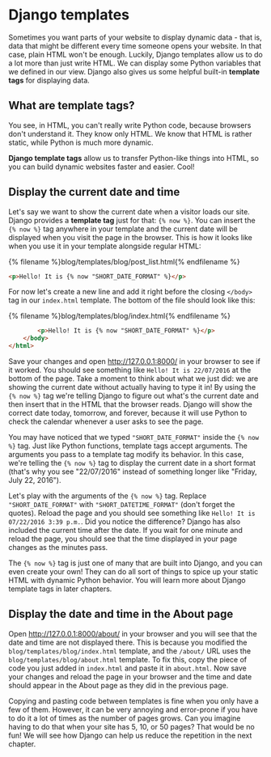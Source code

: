 # Django templates

Sometimes you want parts of your website to display dynamic data - that is, data that might be different every time someone opens your website. In that case, plain HTML won't be enough. Luckily, Django templates allow us to do a lot more than just write HTML. We can display some Python variables that we defined in our view. Django also gives us some helpful built-in __template tags__ for displaying data.

## What are template tags?

You see, in HTML, you can't really write Python code, because browsers don't understand it. They know only HTML. We know that HTML is rather static, while Python is much more dynamic.

__Django template tags__ allow us to transfer Python-like things into HTML, so you can build dynamic websites faster and easier. Cool!

## Display the current date and time

Let's say we want to show the current date when a visitor loads our site. Django provides a __template tag__ just for that: `{% now %}`. You can insert the `{% now %}` tag anywhere in your template and the current date will be displayed when you visit the page in the browser. This is how it looks like when you use it in your template alongside regular HTML:

{% filename %}blog/templates/blog/post_list.html{% endfilename %}
```html
<p>Hello! It is {% now "SHORT_DATE_FORMAT" %}</p>
```

For now let's create a new line and add it right before the closing `</body>` tag in our `index.html` template. The bottom of the file should look like this:

{% filename %}blog/templates/blog/index.html{% endfilename %}
```html
        <p>Hello! It is {% now "SHORT_DATE_FORMAT" %}</p>
    </body>
</html>
```

Save your changes and open http://127.0.0.1:8000/ in your browser to see if it worked. You should see something like `Hello! It is 22/07/2016` at the bottom of the page. Take a moment to think about what we just did: we are showing the current date without actually having to type it in! By using the `{% now %}` tag we're telling Django to figure out what's the current date and then insert that in the HTML that the browser reads. Django will show the correct date today, tomorrow, and forever, because it will use Python to check the calendar whenever a user asks to see the page.

You may have noticed that we typed `"SHORT_DATE_FORMAT"` inside the `{% now %}` tag. Just like Python functions, template tags accept arguments. The arguments you pass to a template tag modify its behavior. In this case, we're telling the `{% now %}` tag to display the current date in a short format (that's why you see "22/07/2016" instead of something longer like "Friday, July 22, 2016").

Let's play with the arguments of the `{% now %}` tag. Replace `"SHORT_DATE_FORMAT"` with `"SHORT_DATETIME_FORMAT"` (don't forget the quotes). Reload the page and you should see something like `Hello! It is 07/22/2016 3:39 p.m.`. Did you notice the difference? Django has also included the current time after the date. If you wait for one minute and reload the page, you should see that the time displayed in your page changes as the minutes pass.

The `{% now %}` tag is just one of many that are built into Django, and you can even create your own! They can do all sort of things to spice up your static HTML with dynamic Python behavior. You will learn more about Django template tags in later chapters.

## Display the date and time in the About page

Open http://127.0.0.1:8000/about/ in your browser and you will see that the date and time are not displayed there. This is because you modified the `blog/templates/blog/index.html` template, and the `/about/` URL uses the `blog/templates/blog/about.html` template. To fix this, copy the piece of code you just added in `index.html` and paste it in `about.html`. Now save your changes and reload the page in your browser and the time and date should appear in the About page as they did in the previous page.

Copying and pasting code between templates is fine when you only have a few of them. However, it can be very annoying and error-prone if you have to do it a lot of times as the number of pages grows. Can you imagine having to do that when your site has 5, 10, or 50 pages? That would be no fun! We will see how Django can help us reduce the repetition in the next chapter.
